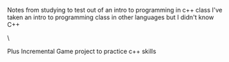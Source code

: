 

Notes from studying to test out of an intro to programming in c++ class
I've taken an intro to programming class in other languages but 
I didn't know C++

\

Plus Incremental Game project to practice c++ skills
